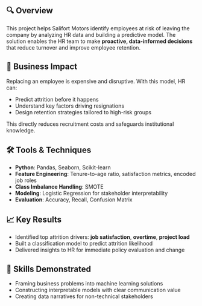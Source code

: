## 🔍 Overview  
This project helps Salifort Motors identify employees at risk of leaving the company by analyzing HR data and building a predictive model. The solution enables the HR team to make **proactive, data-informed decisions** that reduce turnover and improve employee retention.

## 💼 Business Impact  
Replacing an employee is expensive and disruptive. With this model, HR can:  
- Predict attrition before it happens  
- Understand key factors driving resignations  
- Design retention strategies tailored to high-risk groups  

This directly reduces recruitment costs and safeguards institutional knowledge.

## 🛠️ Tools & Techniques  
- **Python**: Pandas, Seaborn, Scikit-learn  
- **Feature Engineering**: Tenure-to-age ratio, satisfaction metrics, encoded job roles  
- **Class Imbalance Handling**: SMOTE  
- **Modeling**: Logistic Regression for stakeholder interpretability  
- **Evaluation**: Accuracy, Recall, Confusion Matrix  

## 📈 Key Results  
- Identified top attrition drivers: **job satisfaction**, **overtime**, **project load**  
- Built a classification model to predict attrition likelihood  
- Delivered insights to HR for immediate policy evaluation and change  

## 🧠 Skills Demonstrated  
- Framing business problems into machine learning solutions  
- Constructing interpretable models with clear communication value  
- Creating data narratives for non-technical stakeholders  
